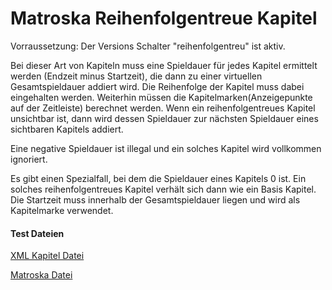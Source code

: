# Matroska Reihenfolgentreue Kapitel
Vorraussetzung: Der Versions Schalter "reihenfolgentreu" ist aktiv.

Bei dieser Art von Kapiteln muss eine Spieldauer für jedes Kapitel ermittelt werden (Endzeit minus Startzeit), die dann zu einer virtuellen Gesamtspieldauer addiert wird. Die Reihenfolge der Kapitel muss dabei eingehalten werden. Weiterhin müssen die Kapitelmarken(Anzeigepunkte auf der Zeitleiste) berechnet werden. Wenn ein reihenfolgentreues Kapitel unsichtbar ist, dann wird dessen Spieldauer zur nächsten Spieldauer eines sichtbaren Kapitels addiert.

Eine negative Spieldauer ist illegal und ein solches Kapitel wird vollkommen ignoriert.

Es gibt einen Spezialfall, bei dem die Spieldauer eines Kapitels 0 ist. Ein solches reihenfolgentreues Kapitel verhält sich dann wie ein Basis Kapitel. Die Startzeit muss innerhalb der Gesamtspieldauer liegen und wird als Kapitelmarke verwendet.

#### Test Dateien
[XML Kapitel Datei](https://github.com/hubblec4/Matroska-Playback/blob/master/files/BasicChapters/BasicChapters.xml)

[Matroska Datei](https://github.com/hubblec4/Matroska-Playback/blob/master/files/BasicChapters/BasicChapters.mkv)